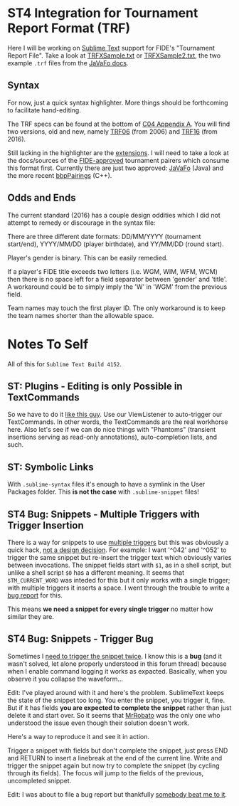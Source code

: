 
# ST4 Integration for Tournament Report Format (TRF)

Here I will be working on [Sublime Text](https://www.sublimetext.com/) support for FIDE's "Tournament Report File". Take a look at [TRFXSample.txt](http://www.rrweb.org/javafo/aum/TRFXSample.txt) or [TRFXSample2.txt](http://www.rrweb.org/javafo/aum/TRFXSample2.txt), the two example `.trf` files from the [JaVaFo docs](http://www.rrweb.org/javafo/aum/JaVaFo2_AUM.htm).

## Syntax

For now, just a quick syntax highlighter. More things should be forthcoming to facilitate hand-editing.

The TRF specs can be found at the bottom of [C04 Appendix A](https://handbook.fide.com/chapter/C04A). You will find two versions, old and new, namely [TRF06](https://handbook.fide.com/files/handbook/fidexchg.txt) (from 2006) and [TRF16](https://handbook.fide.com/files/handbook/C04Annex2_TRF16.pdf) (from 2016).

Still lacking in the highlighter are the [extensions](http://www.rrweb.org/javafo/aum/JaVaFo2_AUM.htm#_Extensions_and_other_). I will need to take a look at the docs/sources of the [FIDE-approved](https://handbook.fide.com/files/handbook/C04Annex3_FEP19.pdf) tournament pairers which consume this format first. Currently there are just two approved: [JaVaFo](http://www.rrweb.org/javafo) (Java) and the more recent [bbpPairings](https://github.com/BieremaBoyzProgramming/bbpPairings) (C++).

## Odds and Ends

The current standard (2016) has a couple design oddities which I did not attempt to remedy or discourage in the syntax file:

There are three different date formats: DD/MM/YYYY (tournament start/end), YYYY/MM/DD (player birthdate), and YY/MM/DD (round start).

Player's gender is binary. This can be easily remedied.

If a player's FIDE title exceeds two letters (i.e. WGM, WIM, WFM, WCM) then there is no space left for a field separator between 'gender' and 'title'. A workaround could be to simply imply the 'W' in 'WGM' from the previous field.

Team names may touch the first player ID. The only workaround is to keep the team names shorter than the allowable space.


# Notes To Self

All of this for `Sublime Text Build 4152`.

## ST: Plugins - Editing is only Possible in TextCommands

So we have to do it [like this guy](https://forum.sublimetext.com/t/eventlistener-views-and-edit-objects). Use our ViewListener to auto-trigger our TextCommands. In other words, the TextCommands are the real workhorse here. Also let's see if we can do nice things with "Phantoms" (transient insertions serving as read-only annotations), auto-completion lists, and such.

## ST: Symbolic Links

With `.sublime-syntax` files it's enough to have a symlink in the User Packages folder. This **is not the case** with `.sublime-snippet` files!

## ST4 Bug: Snippets - Multiple Triggers with Trigger Insertion

There is a way for snippets to use [multiple triggers](https://forum.sublimetext.com/t/multiple-tabtrigger-tags-in-a-snippet/1409) but this was obviously a quick hack, [not a design decision](https://docs.sublimetext.io/guide/extensibility/snippets.html#snippets-file-format). For example: I want '^042' and '^052' to trigger the same snippet but re-insert the trigger text which obviously varies between invocations. The snippet fields start with `$1`, as in a shell script, but unlike a shell script `$0` has a different meaning. It seems that `$TM_CURRENT_WORD` was inteded for this but it only works with a single trigger; with multiple triggers it inserts a space. I went through the trouble to write a [bug report](https://github.com/sublimehq/sublime_text/issues/6113) for this.

This means **we need a snippet for every single trigger** no matter how similar they are.

## ST4 Bug: Snippets - Trigger Bug

Sometimes I [need to trigger the snippet twice](https://forum.sublimetext.com/t/tab-completion-for-snippets-with-unexpected-behavior/22564/3). I know this is a **bug** (and it wasn't solved, let alone properly understood in this forum thread) because when I enable command logging it works as expacted. Basically, when you observe it you collapse the waveform...

Edit: I've played around with it and here's the problem. SublimeText keeps the state of the snippet too long. You enter the snippet, you trigger it, fine. But if it has fields **you are expected to complete the snippet** rather than just delete it and start over. So it seems that [MrRobato](https://forum.sublimetext.com/t/tab-completion-for-snippets-with-unexpected-behavior/22564/6) was the only one who understood the issue even though their solution doesn't work.

Here's a way to reproduce it and see it in action.

Trigger a snippet with fields but don't complete the snippet, just press END and RETURN to insert a linebreak at the end of the current line. Write and trigger the snippet again but now try to complete the snippet (by cycling through its fields). The focus will jump to the fields of the previous, uncompleted snippet.

Edit: I was about to file a bug report but thankfully [somebody beat me to it](https://github.com/sublimehq/sublime_text/issues/5651).
